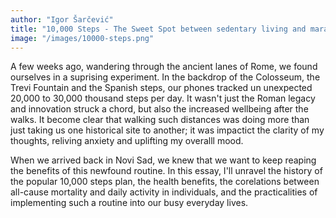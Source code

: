 ```yaml
---
author: "Igor Šarčević"
title: "10,000 Steps - The Sweet Spot between sedentary living and marathon running"
image: "/images/10000-steps.png"
---
```


A few weeks ago, wandering through the ancient lanes of Rome, we found ourselves in
a suprising experiment. In the backdrop of the Colosseum, the Trevi Fountain and the 
Spanish steps, our phones tracked un unexpected 20,000 to 30,000 thousand steps per
day. It wasn't just the Roman legacy and innovation struck a chord, but also the 
increased wellbeing after the walks. It become clear that walking such distances was
doing more than just taking us one historical site to another; it was impactict the
clarity of my thoughts, reliving anxiety and uplifting my overalll mood.

When we arrived back in Novi Sad, we knew that we want to keep reaping the benefits
of this newfound routine. In this essay, I'll unravel the history of the popular 
10,000 steps plan, the health benefits, the corelations between all-cause mortality
and daily activity in individuals, and the practicalities of implementing such a 
routine into our busy everyday lives.
